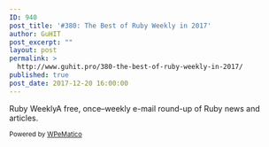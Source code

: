```yaml
---
ID: 940
post_title: '#380: The Best of Ruby Weekly in 2017'
author: GuHIT
post_excerpt: ""
layout: post
permalink: >
  http://www.guhit.pro/380-the-best-of-ruby-weekly-in-2017/
published: true
post_date: 2017-12-20 16:00:00
---
```

Ruby WeeklyA free, once&ndash;weekly e-mail round-up of Ruby news and articles.<p class="wpematico_credit"><small>Powered by <a href="http://www.wpematico.com" target="_blank">WPeMatico</a></small></p>